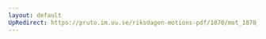```yaml
---
layout: default
UpRedirect: https://pruto.im.uu.se/riksdagen-motions-pdf/1870/mot_1870__ak__131/mot_1870__ak__131-001.pdf
---
```

